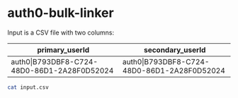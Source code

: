 # auth0-bulk-linker

Input is a CSV file with two columns:

| primary_userId | secondary_userId |
| ----- | ---- |
| auth0&#124;B793DBF8-C724-48D0-86D1-2A28F0D52024 | auth0&#124;B793DBF8-C724-48D0-86D1-2A28F0D52024 | 


```bash
cat input.csv

```
